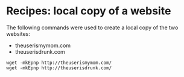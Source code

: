 # Recipes: local copy of a website

The following commands were used to create a local copy of the two websites:
* theuserismymom.com
* theuserisdrunk.com

```
wget -mkEpnp http://theuserismymom.com/
wget -mkEpnp http://theuserisdrunk.com/
```